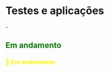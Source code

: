 <b><h1> Testes e aplicações</h1></b>

<p> -

<h2><span style="color: green;">Em andamento</h2></span>
<h3><span style="color: yellow;">📌 Em andamento:</h3></span>
